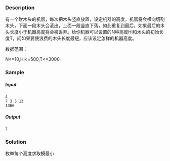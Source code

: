 ### Description

有一个砍木头的机器，每次把木头竖直放置，设定机器的高度，机器将会横向切割木头，下面一段木头会滚出，上面一段竖直下落，如此重复到最后，如果最后的木头长度小于机器高度将会被丢弃。给你机器可以设置的N种高度Hi和木头的初始长度T，问如果要使浪费的木头长度最短，应该设定怎样的机器高度。

数据范围：

N<=10,Hi<=500,T<=3000

### Sample

##### Input

```
4
7 3 5 13
1366
```

##### Output

```
7
```

### Solution

枚举每个高度求取模最小

